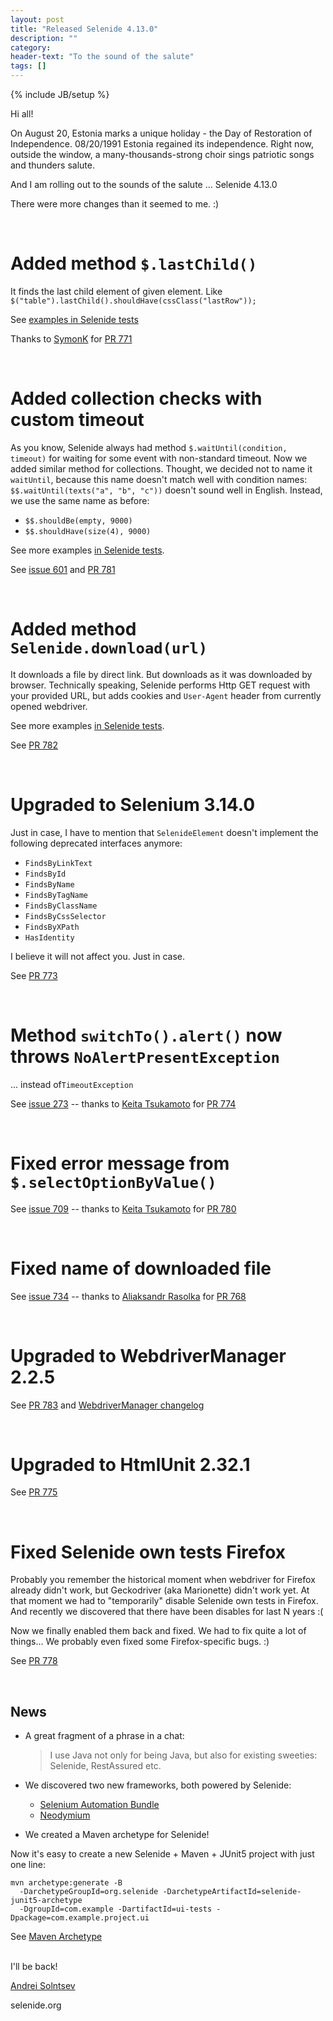 ```yaml
---
layout: post
title: "Released Selenide 4.13.0"
description: ""
category:
header-text: "To the sound of the salute"
tags: []
---
```

{% include JB/setup %}

Hi all!

On August 20, Estonia marks a unique holiday - the Day of Restoration of Independence. 08/20/1991 Estonia regained its independence.
Right now, outside the window, a many-thousands-strong choir sings patriotic songs and thunders salute.

And I am rolling out to the sounds of the salute ... Selenide 4.13.0

There were more changes than it seemed to me. :)

<br>

# Added method `$.lastChild()`

It finds the last child element of given element. Like `$("table").lastChild().shouldHave(cssClass("lastRow"));`

See [examples in Selenide tests](https://github.com/codeborne/selenide/blob/master/src/test/java/integration/LastChildTest.java)

Thanks to [SymonK](https://github.com/symonk) for [PR 771](https://github.com/codeborne/selenide/pull/771)

<br>

# Added collection checks with custom timeout 

As you know, Selenide always had method `$.waitUntil(condition, timeout)` for waiting for some event with non-standard timeout. 
Now we added similar method for collections.
Thought, we decided not to name it `waitUntil`, because this name doesn't match well with condition names: 
`$$.waitUntil(texts("a", "b", "c"))` doesn't sound well in English. Instead, we use the same name as before:

* `$$.shouldBe(empty, 9000)`
* `$$.shouldHave(size(4), 9000)`

See more examples [in Selenide tests](https://github.com/codeborne/selenide/blob/master/src/test/java/integration/CollectionWaitTest.java).

See [issue 601](https://github.com/codeborne/selenide/issues/601) and [PR 781](https://github.com/codeborne/selenide/pull/781)

<br>

# Added method `Selenide.download(url)`

It downloads a file by direct link. But downloads as it was downloaded by browser.
Technically speaking, Selenide performs Http GET request with your provided URL, but adds cookies and `User-Agent` header from currently opened webdriver.

See more examples [in Selenide tests](https://github.com/codeborne/selenide/blob/master/src/test/java/integration/DirectFileDownloadTest.java).

See [PR 782](https://github.com/codeborne/selenide/pull/782) 

<br>

# Upgraded to Selenium 3.14.0

Just in case, I have to mention that `SelenideElement` doesn't implement the following deprecated interfaces anymore:
* `FindsByLinkText`
* `FindsById`
* `FindsByName`
* `FindsByTagName`
* `FindsByClassName`
* `FindsByCssSelector`
* `FindsByXPath`
* `HasIdentity`

I believe it will not affect you. Just in case.

See [PR 773](https://github.com/codeborne/selenide/pull/773)

<br>

# Method `switchTo().alert()` now throws `NoAlertPresentException`
... instead of`TimeoutException`

See [issue 273](https://github.com/codeborne/selenide/issues/273)  --  thanks to [Keita Tsukamoto](https://github.com/tsukakei) for [PR 774](https://github.com/codeborne/selenide/pull/774)

<br>

# Fixed error message from `$.selectOptionByValue()`

See [issue 709](https://github.com/codeborne/selenide/issues/709)  --  thanks to [Keita Tsukamoto](https://github.com/tsukakei) for [PR 780](https://github.com/codeborne/selenide/pull/780)

<br>

# Fixed name of downloaded file

See [issue 734](https://github.com/codeborne/selenide/issues/734)  --  thanks to [Aliaksandr Rasolka](https://github.com/rosolko) for [PR 768](https://github.com/codeborne/selenide/pull/768)

<br>

# Upgraded to WebdriverManager 2.2.5

See [PR 783](https://github.com/codeborne/selenide/pull/783) and [WebdriverManager changelog](https://github.com/bonigarcia/webdrivermanager/blob/master/changelog)

<br>

# Upgraded to HtmlUnit 2.32.1

See [PR 775](https://github.com/codeborne/selenide/pull/775)

<br>

# Fixed Selenide own tests Firefox

Probably you remember the historical moment when webdriver for Firefox already didn't work, but Geckodriver (aka Marionette) didn't work yet.
At that moment we had to "temporarily" disable Selenide own tests in Firefox. And recently we discovered that there have been disables for last N years :(

Now we finally enabled them back and fixed. We had to fix quite a lot of things... We probably even fixed some Firefox-specific bugs. :)  

See [PR 778](https://github.com/codeborne/selenide/pull/778)

<br>


## News

* A great fragment of a phrase in a chat:
  
  > I use Java not only for being Java, but also for existing sweeties: Selenide, RestAssured etc.

* We discovered two new frameworks, both powered by Selenide:
  * [Selenium Automation Bundle](https://github.com/sysgears/selenium-automation-bundle)
  * [Neodymium](https://github.com/Xceptance/neodymium-library)

* We created a Maven archetype for Selenide!

Now it's easy to create a new Selenide + Maven + JUnit5 project with just one line:

```
mvn archetype:generate -B
  -DarchetypeGroupId=org.selenide -DarchetypeArtifactId=selenide-junit5-archetype
  -DgroupId=com.example -DartifactId=ui-tests -Dpackage=com.example.project.ui
```

See [Maven Archetype](https://github.com/vinogradoff/selenide-junit5-archetype)


<br>
I'll be back!


[Andrei Solntsev](http://asolntsev.github.io/)

selenide.org
